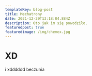 ```yaml
---
templateKey: blog-post
title: Mechatrony
date: 2021-12-29T13:18:04.884Z
description: Oto jak im się powodziło.
featuredpost: true
featuredimage: /img/chemex.jpg
---
```

# XD

i xdddddd beczunia